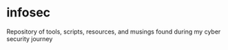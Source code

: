 # infosec
Repository of tools, scripts, resources, and musings found during my cyber security journey
